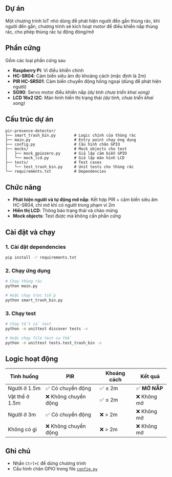 ## Dự án

Một chương trình IoT nhỏ dùng để phát hiện người đến gần thùng rác, khi người đến gần, chương trình sẽ kích hoạt motor để điều khiển nắp thùng rác, cho phép thùng rác tự động đóng/mở

## Phần cứng

Gồm các loại phần cứng sau

- **Raspberry Pi**: Vi điều khiển chính
- **HC-SR04**: Cảm biến siêu âm đo khoảng cách (mặc định là 2m)
- **PIR HC-SR501**: Cảm biến chuyển động hồng ngoại (dùng để phát hiện người)
- **SG90**: Servo motor điều khiển nắp _(dự tính chưa triển khai xong)_
- **LCD 16x2 I2C**: Màn hình hiển thị trạng thái _(dự tính, chưa triển khai xong)_

## Cấu trúc dự án

```
pir-presence-detector/
├── smart_trash_bin.py        # Logic chính của thùng rác
├── main.py                   # Entry point chạy ứng dụng
├── config.py                 # Cấu hình chân GPIO
├── mocks/                    # Mock objects cho test
│   ├── mock_gpiozero.py      # Giả lập cảm biến GPIO
│   └── mock_lcd.py           # Giả lập màn hình LCD
├── tests/                    # Test cases
│   └── test_trash_bin.py     # Unit tests cho thùng rác
└── requirements.txt          # Dependencies
```

## Chức năng

- **Phát hiện người và tự động mở nắp**: Kết hợp PIR + cảm biến siêu âm HC-SR04, chỉ mở khi có người trong phạm vi 2m
- **Hiển thị LCD**: Thông báo trạng thái và chào mừng
- **Mock objects**: Test được mà không cần phần cứng

## Cài đặt và chạy

### 1. Cài đặt dependencies

```bash
pip install -r requirements.txt
```

### 2. Chạy ứng dụng

```bash
# Chạy thùng rác
python main.py

# Hoặc chạy trực tiếp
python smart_trash_bin.py
```

### 3. Chạy test

```bash
# Chạy tất cả test
python -m unittest discover tests -v

# Hoặc chạy file test cụ thể
python -m unittest tests.test_trash_bin -v
```

## Logic hoạt động

| Tình huống     | PIR                  | Khoảng cách | Kết quả       |
| -------------- | -------------------- | ----------- | ------------- |
| Người ở 1.5m   | ✅ Có chuyển động    | ✅ ≤ 2m     | ✅ **MỞ NẮP** |
| Vật thể ở 1.5m | ❌ Không chuyển động | ✅ ≤ 2m     | ❌ Không mở   |
| Người ở 3m     | ✅ Có chuyển động    | ❌ > 2m     | ❌ Không mở   |
| Không có gì    | ❌ Không chuyển động | ❌ > 2m     | ❌ Không mở   |

## Ghi chú

- Nhấn `Ctrl+C` để dừng chương trình
- Cấu hình chân GPIO trong file [`config.py`](config.py)
